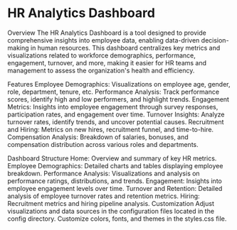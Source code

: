 # HR Analytics Dashboard
Overview
The HR Analytics Dashboard is a tool designed to provide comprehensive insights into employee data, enabling data-driven decision-making in human resources. This dashboard centralizes key metrics and visualizations related to workforce demographics, performance, engagement, turnover, and more, making it easier for HR teams and management to assess the organization's health and efficiency.

Features
Employee Demographics: Visualizations on employee age, gender, role, department, tenure, etc.
Performance Analysis: Track performance scores, identify high and low performers, and highlight trends.
Engagement Metrics: Insights into employee engagement through survey responses, participation rates, and engagement over time.
Turnover Insights: Analyze turnover rates, identify trends, and uncover potential causes.
Recruitment and Hiring: Metrics on new hires, recruitment funnel, and time-to-hire.
Compensation Analysis: Breakdown of salaries, bonuses, and compensation distribution across various roles and departments.

Dashboard Structure
Home: Overview and summary of key HR metrics.
Employee Demographics: Detailed charts and tables displaying employee breakdown.
Performance Analysis: Visualizations and analysis on performance ratings, distributions, and trends.
Engagement: Insights into employee engagement levels over time.
Turnover and Retention: Detailed analysis of employee turnover rates and retention metrics.
Hiring: Recruitment metrics and hiring pipeline analysis.
Customization
Adjust visualizations and data sources in the configuration files located in the config directory.
Customize colors, fonts, and themes in the styles.css file.
